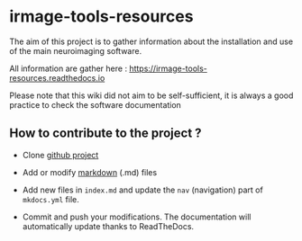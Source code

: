 # irmage-tools-resources

The aim of this project is to gather information about the installation and use of the main neuroimaging software. 

All information are gather here : https://irmage-tools-resources.readthedocs.io

Please note that this wiki did not aim to be self-sufficient, it is always a good practice to check the software documentation

## How to contribute to the project ? 

* Clone [github project](https://github.com/populse/irmage-tools-resources)

* Add or modify [markdown](https://daringfireball.net/projects/markdown/) (.md) files 

* Add new files in `index.md` and update the `nav` (navigation) part of `mkdocs.yml` file.

* Commit and push your modifications. The documentation will automatically update thanks to ReadTheDocs. 
